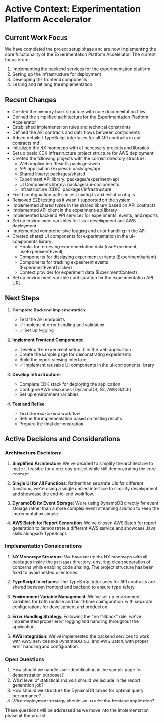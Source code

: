 # Active Context: Experimentation Platform Accelerator

## Current Work Focus

We have completed the project setup phase and are now implementing the core functionality of the Experimentation Platform Accelerator. The current focus is on:

1. Implementing the backend services for the experimentation platform
2. Setting up the infrastructure for deployment
3. Developing the frontend components
4. Testing and refining the implementation

## Recent Changes

- Created the memory bank structure with core documentation files
- Defined the simplified architecture for the Experimentation Platform Accelerator
- Established implementation rules and technical constraints
- Defined the API contracts and data flows between components
- Added detailed TypeScript interfaces for all API contracts in api-contracts.md
- Initialized the NX monorepo with all necessary projects and libraries
- Set up basic CDK infrastructure project structure for AWS deployment
- Created the following projects with the correct directory structure:
  - Web application (React): packages/web
  - API application (Express): packages/api
  - Shared library: packages/shared
  - Experiment API library: packages/experiment-api
  - UI Components library: packages/ui-components
  - Infrastructure (CDK): packages/infrastructure
- Fixed configuration paths in jest.config.ts and eslint.config.js
- Removed E2E testing as it wasn't supported on the system
- Implemented shared types in the shared library based on API contracts
- Implemented API client in the experiment-api library
- Implemented backend API services for experiments, events, and reports
- Set up environment variables for local development and AWS deployment
- Implemented comprehensive logging and error handling in the API
- Created shared UI components for experimentation in the ui-components library:
  - Hooks for retrieving experimentation data (useExperiment, useExperimentEvent)
  - Components for displaying experiment variants (ExperimentVariant)
  - Components for tracking experiment events (ExperimentEventTracker)
  - Context provider for experiment data (ExperimentContext)
- Set up environment variable configuration for the experimentation API URL

## Next Steps

1. **Complete Backend Implementation**:
   - Test the API endpoints
   - ✅ Implement error handling and validation
   - ✅ Set up logging

2. **Implement Frontend Components**:
   - Develop the experiment setup UI in the web application
   - Create the sample page for demonstrating experiments
   - Build the report viewing interface
   - ✅ Implement reusable UI components in the ui-components library

3. **Develop Infrastructure**:
   - Complete CDK stack for deploying the application
   - Configure AWS resources (DynamoDB, S3, AWS Batch)
   - Set up environment variables

4. **Test and Refine**:
   - Test the end-to-end workflow
   - Refine the implementation based on testing results
   - Prepare the final demonstration

## Active Decisions and Considerations

### Architecture Decisions

1. **Simplified Architecture**: We've decided to simplify the architecture to make it feasible for a one-day project while still demonstrating the core concept.

2. **Single UI for All Functions**: Rather than separate UIs for different functions, we're using a single unified interface to simplify development and showcase the end-to-end workflow.

3. **DynamoDB for Event Storage**: We're using DynamoDB directly for event storage rather than a more complex event streaming solution to keep the implementation simple.

4. **AWS Batch for Report Generation**: We've chosen AWS Batch for report generation to demonstrate a different AWS service and showcase Java skills alongside TypeScript.

### Implementation Considerations

1. **NX Monorepo Structure**: We have set up the NX monorepo with all packages inside the `packages` directory, ensuring clean separation of concerns while enabling code sharing. The project structure has been fixed to avoid nested directories.

2. **TypeScript Interfaces**: The TypeScript interfaces for API contracts are shared between frontend and backend to ensure type safety.

3. **Environment Variable Management**: We've set up environment variables for both runtime and build-time configuration, with separate configurations for development and production.

4. **Error Handling Strategy**: Following the "no fallback" rule, we've implemented proper error logging and handling throughout the application.

5. **AWS Integration**: We've implemented the backend services to work with AWS services like DynamoDB, S3, and AWS Batch, with proper error handling and configuration.

### Open Questions

1. How should we handle user identification in the sample page for demonstration purposes?
2. What level of statistical analysis should we include in the report generation job?
3. How should we structure the DynamoDB tables for optimal query performance?
4. What deployment strategy should we use for the frontend application?

These questions will be addressed as we move into the implementation phase of the project.